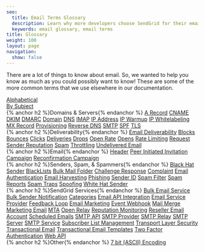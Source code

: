 ```yaml
---
seo:
  title: Email Terms Glossary
  description: Learn why more developers choose SendGrid for their email deliverability service to send transactional emails triggered by web apps. Get started for free
  keywords: email glossary, email terms
title: Glossary
weight: 100
layout: page
navigation:
  show: false
---
```

There are a lot of things to know about email. So, we wanted to help you know as much as you could possibly want to know! These are some of the more common terms that we use elsewhere in our documentation.

<div class="glossary-toggle">
    <div><a href="{{root_url}}/glossary.html">Alphabetical</a></div>
    <div class="active"><a href="{{root_url}}/Glossary/subjects.html">By Subject</a></div>
</div>

<div class="row">
    <div class="col-md-4 glossary-section">
        {% anchor h2 %}Domains & Servers{% endanchor %}
        <a href="{{root_url}}/Glossary/a_record.html">A Record</a>
        <a href="{{root_url}}/Glossary/cname.html">CNAME</a>
        <a href="{{root_url}}/Glossary/dkim.html">DKIM</a>
        <a href="{{root_url}}/Glossary/dmarc.html">DMARC</a>
        <a href="{{root_url}}/Glossary/domain.html">Domain</a>
        <a href="{{root_url}}/Glossary/dns.html">DNS</a>
        <a href="{{root_url}}/Glossary/imap.html">IMAP</a>
        <a href="{{root_url}}/Glossary/ip_address.html">IP Address</a>
        <a href="{{root_url}}/Glossary/ip_warmup.html">IP Warmup</a>
        <a href="{{root_url}}/Glossary/ip_whitelabeling.html">IP Whitelabeling</a>
        <a href="{{root_url}}/Glossary/mx_record.html">MX Record</a>
        <a href="{{root_url}}/Glossary/provisioning.html">Provisioning</a>
        <a href="{{root_url}}/Glossary/reverse_dns.html">Reverse DNS</a>
        <a href="{{root_url}}/Glossary/smtp.html">SMTP</a>
        <a href="{{root_url}}/Glossary/spf.html">SPF</a>
        <a href="{{root_url}}/Glossary/tls.html">TLS</a>
    </div>
    <div class="col-md-4 glossary-section">
        {% anchor h2 %}Deliverability{% endanchor %}
    <a href="{{root_url}}/Glossary/email_deliverability.html">Email Deliverability</a>
        <a href="{{root_url}}/Glossary/blocks.html">Blocks</a>
        <a href="{{root_url}}/Glossary/bounces.html">Bounces</a>
        <a href="{{root_url}}/Glossary/clicks.html">Clicks</a>
        <a href="{{root_url}}/Glossary/deliveries.html">Deliveries</a>
        <a href="{{root_url}}/Glossary/drops.html">Drops</a>
        <a href="{{root_url}}/Glossary/open_rate.html">Open Rate</a>
        <a href="{{root_url}}/Glossary/opens.html">Opens</a>
        <a href="{{root_url}}/Glossary/rate_limiting.html">Rate Limiting</a>
        <a href="{{root_url}}/Glossary/request.html">Request</a>
        <a href="{{root_url}}/Glossary/sender_reputation.html">Sender Reputation</a>
        <a href="{{root_url}}/Glossary/spam.html">Spam</a>
        <a href="{{root_url}}/Glossary/throttling.html">Throttling</a>
        <a href="{{root_url}}/Glossary/undelivered_email.html">Undelivered Email</a>
    </div>
    <div class="col-md-4 glossary-section">
        {% anchor h2 %}Email{% endanchor %}
        <a href="{{root_url}}/Glossary/header.html">Header</a>
        <a href="{{root_url}}/Glossary/peer_invitations.html">Peer Initiated Invitation Campaign</a>
        <a href="{{root_url}}/Glossary/reconfirmation.html">Reconfirmation Campaign</a>
    </div>
</div>
<div class="row">
    <div class="col-md-4 glossary-section">
        {% anchor h2 %}Senders, Spam, & Spammers{% endanchor %}
        <a href="{{root_url}}/Glossary/black_hat_sender.html">Black Hat Sender</a>
        <a href="{{root_url}}/Glossary/blacklists.html">BlackLists</a>
        <a href="{{root_url}}/Glossary/bulk_mail_folder.html">Bulk Mail Folder</a>
        <a href="{{root_url}}/Glossary/challenge_response.html">Challenge Response</a>
        <a href="{{root_url}}/Glossary/complaint.html">Complaint</a>
        <a href="{{root_url}}/Glossary/email_authentication.html">Email Authentication</a>
        <a href="{{root_url}}/Glossary/email_harvesting.html">Email Harvesting</a>
        <a href="{{root_url}}/Glossary/phishing.html">Phishing</a>
        <a href="{{root_url}}/Glossary/sender_id.html">Sender ID</a>
        <a href="{{root_url}}/Glossary/spam_filter.html">Spam Filter</a>
        <a href="{{root_url}}/Glossary/spam_reports.html">Spam Reports</a>
        <a href="{{root_url}}/Glossary/spam_traps.html">Spam Traps</a>
        <a href="{{root_url}}/Glossary/spoofing.html">Spoofing</a>
        <a href="{{root_url}}/Glossary/white_hat_sender.html">White Hat Sender</a>
    </div>
    <div class="col-md-4 glossary-section">
        {% anchor h2 %}SendGrid Services{% endanchor %}
        <a href="{{root_url}}/Glossary/bulk_email_service.html">Bulk Email Service</a>
        <a href="{{root_url}}/Glossary/bulk_sender_notification.html">Bulk Sender Notification</a>
        <a href="{{root_url}}/Glossary/categories.html">Categories</a>
        <a href="{{root_url}}/Glossary/email_api_integration.html">Email API Integration</a>
        <a href="{{root_url}}/Glossary/email_service_provider.html">Email Service Provider</a>
        <a href="{{root_url}}/Glossary/feedback_loop.html">Feedback Loop</a>
        <a href="{{root_url}}/Glossary/email_marketing.html">Email Marketing</a>
        <a href="{{root_url}}/Glossary/event_webhook.html">Event Webhook</a>
        <a href="{{root_url}}/Glossary/mail_merge.html">Mail Merge</a>
        <a href="{{root_url}}/Glossary/marketing_email.html">Marketing Email</a>
        <a href="{{root_url}}/Glossary/mta.html">MTA</a>
        <a href="{{root_url}}/Glossary/openrelay.html">Open Relay</a>
        <a href="{{root_url}}/Glossary/reputation_monitoring.html">Reputation Monitoring</a>
        <a href="{{root_url}}/Glossary/reseller_email_account.html">Reseller Email Account</a>
        <a href="{{root_url}}/Glossary/scheduled_emails.html">Scheduled Emails</a>
        <a href="{{root_url}}/Glossary/smtp_api.html">SMTP API</a>
        <a href="{{root_url}}/Glossary/smtp_provider.html">SMTP Provider</a>
        <a href="{{root_url}}/Glossary/smtp_relay.html">SMTP Relay</a>
        <a href="{{root_url}}/Glossary/smtp_server.html">SMTP Server</a>
        <a href="{{root_url}}/Glossary/smtp_service.html">SMTP Service</a>
        <a href="{{root_url}}/Glossary/subscriber_list_management.html">Subscriber List Management</a>
        <a href="{{root_url}}/Glossary/tls.html">Transport Layer Security</a>
        <a href="{{root_url}}/Glossary/transactional_email.html">Transactional Email</a>
        <a href="{{root_url}}/Glossary/transactional_email_templates.html">Transactional Email Templates</a>
        <a href="{{root_url}}/Glossary/two_factor_authentication.html">Two Factor Authentication</a>
        <a href="{{root_url}}/Glossary/web_api.html">Web API</a>
    </div>
    <div class="col-md-4 glossary-section">
        {% anchor h2 %}Other{% endanchor %}
        <a href="{{root_url}}/Glossary/7_bit_encoding.html">7 bit (ASCII) Encoding</a>
    </div>
</div>
